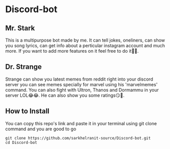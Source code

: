 # Discord-bot

## Mr. Stark
This is a multipurpose bot made by me. It can tell jokes, oneliners, can show you song lyrics, can get info about a perticular instagram account and much more.
If you want to add more features on it feel free to do it🙂🤗.

## Dr. Strange
Strange can show you latest memes from reddit right into your discord server you can see memes specially for marvel using his 'marvelmemes' command. 
You can also fight with Ultron, Thanos and Dormammu in your server LOL😂😂. He can also show you some ratings😏🤣.

## How to Install
You can copy this repo's link and paste it in your terminal using git clone command and you are good to go
```
git clone https://github.com/sarkhelranit-source/Discord-bot.git
cd Discord-bot
```
